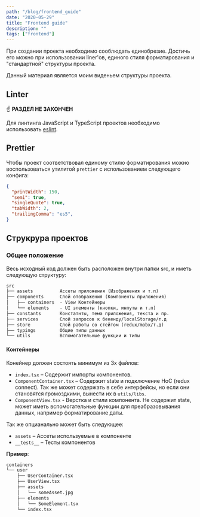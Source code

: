 ```yaml
---
path: "/blog/frontend_guide"
date: "2020-05-29"
title: "Frontend guide"
description: ""
tags: ["frontend"]
---
```


При создании проекта необходимо сооблюдать единобрезие.
Достичь его можно при использовании liner'ов, единого стиля форматирования и "стандартной" структуры проекта.

Данный материал является моим виденьем структуры проекта.

## Linter

☝️ **РАЗДЕЛ НЕ ЗАКОНЧЕН**

Для линтинга JavaScript и TypeScript проектов необходимо использовать [eslint](https://eslint.org/).

## Prettier

Чтобы проект соответствовал единому стилю форматирования можно воспользоваться утилитой `prettier` с использованием следующего конфига:

```json
{
  "printWidth": 150,
  "semi": true,
  "singleQuote": true,
  "tabWidth": 2,
  "trailingComma": "es5",
}
```

## Струкрура проектов

### Общее положение

Весь исходный код должен быть расположен внутри папки src, и иметь следующую структуру:

```txt
src
├── assets          Ассеты приложения (Изображения и т.п)
├── components      Слой отображения (Компоненты приложения)
│   ├── containers  - View Контейнеры
│   └── elements    - UI элементы (кнопки, инпуты и т.п)
├── constants       Констатнты, тема приложения, текста и пр.
├── services        Слой запросов к бекенду/localStorage/т.д
├── store           Слой работы со стейтом (redux/mobx/т.д)
├── typings         Общие типы данных
└── utils           Вспомогательные функции и типы
```

#### Контейнеры

Конейнер должен состоять минимум из 3х файлов:

- `index.tsx` – Содержит импорты компонентов.
- `ComponentContainer.tsx` – Содержит state и подключение HoC (redux connect). Так же может содержать в себе интерфейсы, но если они становятся громоздкими, вынести их в `utils/libs`.
- `ComponentView.tsx` - Верстка и стили компонента. Не содержит state, может иметь вспомогательные функции для преабразовывания данных, например форматирование даты.

Так же опцианально может быть следующее:

- `assets` – Ассеты используемые в компоненте
- `__tests__` – Тесты компонентов

**Пример**:

```txt
containers
└── user
    ├── UserContainer.tsx
    ├── UserView.tsx
    ├── assets
    │   └── someAsset.jpg
    ├── elements
    │   └── SomeElement.tsx
    └── index.tsx
```
